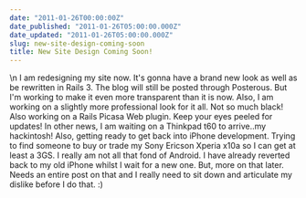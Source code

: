 ```yaml
---
date: "2011-01-26T00:00:00Z"
date_published: "2011-01-26T05:00:00.000Z"
date_updated: "2011-01-26T05:00:00.000Z"
slug: new-site-design-coming-soon
title: New Site Design Coming Soon!
---
```


\n    I am redesigning my site now. It's gonna have a brand new look as well as be rewritten in Rails 3. The blog will still be posted through Posterous. But I'm working to make it even more transparent than it is now. Also, I am working on a slightly more professional look for it all. Not so much black! Also working on a Rails Picasa Web plugin. Keep your eyes peeled for updates!
In other news, I am waiting on a Thinkpad t60 to arrive..my hackintosh! Also, getting ready to get back into iPhone development. Trying to find someone to buy or trade my Sony Ericson Xperia x10a so I can get at least a 3GS. I really am not all that fond of Android. I have already reverted back to my old iPhone whilst I wait for a new one. But, more on that later. Needs an entire post on that and I really need to sit down and articulate my dislike before I do that. :)
